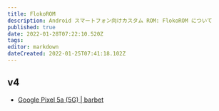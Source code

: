 ```yaml
---
title: FlokoROM
description: Android スマートフォン向けカスタム ROM: FlokoROM について
published: true
date: 2022-01-28T07:22:10.520Z
tags: 
editor: markdown
dateCreated: 2022-01-25T07:41:18.102Z
---
```


## v4
* [Google Pixel 5a (5G) | barbet](/operating-system/android/floko/v4/barbet)
